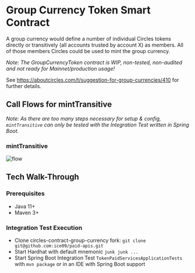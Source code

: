 # Group Currency Token Smart Contract

A group currency would define a number of individual Circles tokens directly or transitively (all accounts trusted by account X) as members. All of those members Circles could be used to mint the group currency.

_Note: The GroupCurrencyToken contract is WIP, non-tested, non-audited and not ready for Mainnet/production usage!_

See https://aboutcircles.com/t/suggestion-for-group-currencies/410 for further details.

## Call Flows for mintTransitive

_Note: As there are too many steps necessary for setup & config, `mintTransitive` can only be tested with the Integration Test written in Spring Boot._

### mintTransitive

![flow](https://drive.google.com/uc?export=view&id=1VFJNXdUbPE8EXSLfoWxopvK27jfX8rUp)

## Tech Walk-Through

### Prerequisites

* Java 11+
* Maven 3+

### Integration Test Execution

* Clone circles-contract-group-currency fork: `git clone git@github.com:ice09/paid-apis.git`
* Start Hardhat with default mnemonic `junk junk ...`
* Start Spring Boot Integration Test `TokenPaidServicesApplicationTests` with `mvn package` or in an IDE with Spring Boot support

